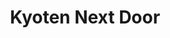 ---
layout: place
title: "Kyoten Next Door"
permalink: /illinois/chicago/kyoten-next-door.html
stateAbbr: IL
stateName: Illinois
cityName: Chicago
place_id: ChIJEds1-4bTD4gRjPBicSC6ugM
photos:
  - name: >-
      places/ChIJEds1-4bTD4gRjPBicSC6ugM/photos/AeeoHcLP1qMawt2ftxkzShBqaOJQK0ZTAZtsAPfJZW3ueyFuy7ug52VWxS6EhfbuLzxMF8s7-lGuf5FzU8Lw0ldVmVX9VaWfi2Ql_FV1b_fO-Y2GMSTlly8XmWvii5c1V2QhIl9P4KTE3ChORjPCRUY6POtWfZILmBac9Q16R4kQg9vrynmo_QF59fjUNhkGpP5bZ9u6iK2YQJYqCANW0fZJRjk0Ih5tNc-xeLb_DGfhgC5S02RgKRFvzzqZ49ZgSZ8OF5T1aOpCxc76nxTo-x2FtVdDrr72zxhGpoJTeN3CYqE3vg
    widthPx: 4032
    heightPx: 3024
    authorAttributions:
      - displayName: Kyoten Next Door
        uri: https://maps.google.com/maps/contrib/110849635159478586721
        photoUri: >-
          https://lh3.googleusercontent.com/a-/ALV-UjWgZ0-aX0_hXsRxAE9yJXnNbK3loU_lEO3GACjKLQTD6vKi5p0=s100-p-k-no-mo
    flagContentUri: >-
      https://www.google.com/local/imagery/report/?cb_client=maps_api_places.places_api&image_key=!1e10!2sAF1QipNnHaHA-6xOaMtFOuHaa-tu3jd-chXcAFUC9OrL&hl=en-US
    googleMapsUri: >-
      https://www.google.com/maps/place//data=!3m4!1e2!3m2!1sAF1QipNnHaHA-6xOaMtFOuHaa-tu3jd-chXcAFUC9OrL!2e10!4m2!3m1!1s0x880fd386fb35db11:0x3baba207162f08c
  - name: >-
      places/ChIJEds1-4bTD4gRjPBicSC6ugM/photos/AeeoHcKj9Ghqa-ZcVY4DGQzSc76bChSuMb_-8KcVZ-czMzUXsVZtHSR9_OywE350zTwDgl-0t1z2Qy37-AwZyTu_VACtcm9TvbcZoV5yXKuZRK980AO3hjpJJjaGtf1fIcelYnohOubW4eSxc6Alc1teUvK1dWFluW2pbJRp7lYdO2sII3B82VZB5NJeJHhuEmj7J9BBGiRuj9HOEAIrtg_kRhLAuKgXgzCn7hjtJNYvNIrEmQNHc6tkn2-tPibgDZwXXefp16aoIDyQlur8WOcgWy80sL20gSU3gkUOEN7ETd57Kw
    widthPx: 1631
    heightPx: 917
    authorAttributions:
      - displayName: Kyoten Next Door
        uri: https://maps.google.com/maps/contrib/110849635159478586721
        photoUri: >-
          https://lh3.googleusercontent.com/a-/ALV-UjWgZ0-aX0_hXsRxAE9yJXnNbK3loU_lEO3GACjKLQTD6vKi5p0=s100-p-k-no-mo
    flagContentUri: >-
      https://www.google.com/local/imagery/report/?cb_client=maps_api_places.places_api&image_key=!1e10!2sAF1QipN1mqUXVpNc9Py2IhB2hEzfxzeBCyttoLcw58ob&hl=en-US
    googleMapsUri: >-
      https://www.google.com/maps/place//data=!3m4!1e2!3m2!1sAF1QipN1mqUXVpNc9Py2IhB2hEzfxzeBCyttoLcw58ob!2e10!4m2!3m1!1s0x880fd386fb35db11:0x3baba207162f08c
  - name: >-
      places/ChIJEds1-4bTD4gRjPBicSC6ugM/photos/AeeoHcI1_mxxhsZtS6hKHXluw6WJtP_dZqQKeL_0puScnU8wxc6EkpLAPMHY-qQpyZRTM53lhZI_QwHJdKSCS7lTIdpT9P0CZRT4I7v2VeCm2NxQecl0J9LIX4n-vNmkfBxl4Sm_NlqTGLjUNEXfztlVuUulyFf7NnZwmCEsiH6yluBhLkcKP01-rJGrYZFtD7UpdUU1FBddYDB5H2HDRr2736g2fa3_To6yWmMq0YBqqPtlqWrI4RUQVSVpHfA62REaeKIqIt7IrHxHta9321Npvm1CZBnySrfGx68EeL4P0WxlEdsSQZ_6o0e3rXUUjMpH86NgeRKeAkQ98CVtbIPi9QIqxrZsI_YtHyydkTPZbZn4wKy-6qX_CiaY0wd42X3rZx-ncIfb5tQ5DQdHuqk7TNvH3dbxmRYWNGVTeOopPhe4SXN4
    widthPx: 4032
    heightPx: 3024
    authorAttributions:
      - displayName: Leon Voskov
        uri: https://maps.google.com/maps/contrib/106918233201501654263
        photoUri: >-
          https://lh3.googleusercontent.com/a-/ALV-UjVYMyD_Ixu-sIet91Pwk16hE0L9A6VUhlvf0W7ob-5mn4zJeSw=s100-p-k-no-mo
    flagContentUri: >-
      https://www.google.com/local/imagery/report/?cb_client=maps_api_places.places_api&image_key=!1e10!2sCIHM0ogKEICAgICzgfztvgE&hl=en-US
    googleMapsUri: >-
      https://www.google.com/maps/place//data=!3m4!1e2!3m2!1sCIHM0ogKEICAgICzgfztvgE!2e10!4m2!3m1!1s0x880fd386fb35db11:0x3baba207162f08c
  - name: >-
      places/ChIJEds1-4bTD4gRjPBicSC6ugM/photos/AeeoHcIp-HGo3TpQsWh8dCd-wHGPMtNZHhUO4QUv-b4ul4MVstWsRtpZHTd15FrM9R-VoHSkQPndrZBS6k8I-Z3I-IfT7ZUNETf0wVLo62WwFeyZpVF5zLhRrAW2q1jItU88PpuasnsM-fHTcu_m4k9YuEzFqWTUQn6ae3NwGbA8a6wBzfMZZ8FYQarFfraP0ym8TaRdrgCaP15DDwN93hrvT4YSLd8yde6Yap4QoqkTMMxT7MiF9gAj1QBDQJ0-hTWk8F1SJJyMXPDKhCEW50UPfX6nxYRVoPZ8RlIYra19bpfpdsEF4-HFYIhbxy_YV9pP2rzxmSbrH1XIE06MHlsXoYpiS88IFDec_PbXiZ1LonCy8oj0wXpsvx6OCvGXFVaGpkOAa3Z9qUNWSur508Onu0y0Oh8X_X7RcjfzgF8jVuQ
    widthPx: 4032
    heightPx: 3024
    authorAttributions:
      - displayName: Hong Phuc Nguyen (Meta7)
        uri: https://maps.google.com/maps/contrib/100811706167528190434
        photoUri: >-
          https://lh3.googleusercontent.com/a-/ALV-UjWGSrqjSHBBE9q0XUSa_rfudjP5vtTQ_kPMnwmDf9PeGjxxZE5o=s100-p-k-no-mo
    flagContentUri: >-
      https://www.google.com/local/imagery/report/?cb_client=maps_api_places.places_api&image_key=!1e10!2sCIHM0ogKEICAgIC1gJKGaA&hl=en-US
    googleMapsUri: >-
      https://www.google.com/maps/place//data=!3m4!1e2!3m2!1sCIHM0ogKEICAgIC1gJKGaA!2e10!4m2!3m1!1s0x880fd386fb35db11:0x3baba207162f08c
  - name: >-
      places/ChIJEds1-4bTD4gRjPBicSC6ugM/photos/AeeoHcL2Pdg-t7qfFTQ2ocnTNP7HVrB_spITK-xR9chLSN7JhIgWPv33gYx5jfIxkbt2sHvOesXMDIIIsoK6pYOkTIw_Ln7JFmT86-cGZ6mUNI8z70nMb6dF8Epfa0eeUOqIQvGeO0jRRYBH0u_i720K8X_cUEJTCVAujx0M_bYhBR6sPYE0b3qilX_fxsYVcm6GgUoVpDuoHs3T_6jlFK82j5GN_w4QhWYxOIqzqVmiNUhWDUqQr_WFx71mLzqkSyztlLa-SdfYiezIDI3JNRIdkGU08QQJeVbqfZYtG-h0pI6NBN1RfaJIYwpIH1MMNfLiiTUnptqYaslpkQDXOwCK5MgtF6Aq2SXGgTUyVfUx_yA54IrGzIFYJXJHfii8vSfWJksuu8jk8dZ3aGFVBhdv1KGXOvsRQ7oMo3AIUPom59epcJCZ
    widthPx: 3072
    heightPx: 4080
    authorAttributions:
      - displayName: Felipe Prada
        uri: https://maps.google.com/maps/contrib/107517371322072612881
        photoUri: >-
          https://lh3.googleusercontent.com/a-/ALV-UjUnWVqjwG9mW2mmLg0ldMuC0m4NJ6sGNaQ_lJxle3zg-CR4p2Y=s100-p-k-no-mo
    flagContentUri: >-
      https://www.google.com/local/imagery/report/?cb_client=maps_api_places.places_api&image_key=!1e10!2sCIHM0ogKEICAgIDPvPfUxgE&hl=en-US
    googleMapsUri: >-
      https://www.google.com/maps/place//data=!3m4!1e2!3m2!1sCIHM0ogKEICAgIDPvPfUxgE!2e10!4m2!3m1!1s0x880fd386fb35db11:0x3baba207162f08c
  - name: >-
      places/ChIJEds1-4bTD4gRjPBicSC6ugM/photos/AeeoHcJAUEq89wBY92_RMED2WTB7kTzV2LZ99iAqXPIsNOKjiUCS58fsgkCwQe7ADaIrDRmLQV0MELwjKgiH2GFQ3xiOg5MESB2ocnYG0nH0RBOoN75dEQpFkuS0GxZFqaYfgNTcvvQ4VtH023LlhotwsoBxy2s5EtG-gxTaFPCjUgzLV99oCN_nYrFIDUqwNWQxmlslIppkgxKRaHmQvBlXprdJqmmF9ylJrzCbUkiUuHpwV5yBRS5wJmXAzhb-h4p2ANUaCPqyukCkBeZUxJ8_vK2z5Rm_XCGiofcbgQFIfbnP_XRNAnBiOOqHYnf3rsuM77hyC-Qj8KVHc3oT_uusY4i_yWfTbZaRb1NdS7rv7NRpGCGA6CPPTdN2pGvrErc4_9xkfsna9egBYkdzCvMnYDLuUwPRF7Xk2fohucXxF95x9n4
    widthPx: 3831
    heightPx: 3831
    authorAttributions:
      - displayName: Pongpat Kitsanayothin
        uri: https://maps.google.com/maps/contrib/108910723851031918279
        photoUri: >-
          https://lh3.googleusercontent.com/a-/ALV-UjWdkTGQp5DDSJjNDgKCTtX1NwkPIRy6ZvFRxG3d_rHKOKVQNVsMlQ=s100-p-k-no-mo
    flagContentUri: >-
      https://www.google.com/local/imagery/report/?cb_client=maps_api_places.places_api&image_key=!1e10!2sCIHM0ogKEICAgID38aHLjAE&hl=en-US
    googleMapsUri: >-
      https://www.google.com/maps/place//data=!3m4!1e2!3m2!1sCIHM0ogKEICAgID38aHLjAE!2e10!4m2!3m1!1s0x880fd386fb35db11:0x3baba207162f08c
  - name: >-
      places/ChIJEds1-4bTD4gRjPBicSC6ugM/photos/AeeoHcKD4ZABPFbhwYB5PL6xWjZpE6QLqXxsvMDfjpGJVAQGq2DFROUfqFq_8JE3orooq5GUb3bZROMrpI9A305jC8ITdIds_5RoVJ7ylDbGGX8Z0teyBum0N77yLGoojHQ_l1O80R7jdENMrdz8z94UyFG34Gj-DudTByjQEn3hHQVzm0sVjltLFPTOcRl-DiuuI3BcD8tkVSAvMTuGSnNE2rSUiXH2wiyVDcEo8_cU938CSYSMTcJr1_o2Uwqq9EOAGE5frpSWWZCbMKT8cBoJO5fmJGUiKcsG0uwb8-THHSvUJF0l8yLqweyBJxl-t0E5ZEkx84DGocFRZcYIV6_OuojYiq6KPBV7jqlrrFDLNXMMSxGo2do0AF0ujtjcF6WNKBmpzdYL_Kd7VOCS6JXx58vHfiej_K1OOZSxb2a-hkw
    widthPx: 3024
    heightPx: 4032
    authorAttributions:
      - displayName: Leon Corbeille
        uri: https://maps.google.com/maps/contrib/116244058329639055232
        photoUri: >-
          https://lh3.googleusercontent.com/a/ACg8ocKtsSLfAUS6dtH3A_JoUF0l4wi6lCDBlcO5YdOBfncMC233ag=s100-p-k-no-mo
    flagContentUri: >-
      https://www.google.com/local/imagery/report/?cb_client=maps_api_places.places_api&image_key=!1e10!2sCIHM0ogKEICAgICHr-azQQ&hl=en-US
    googleMapsUri: >-
      https://www.google.com/maps/place//data=!3m4!1e2!3m2!1sCIHM0ogKEICAgICHr-azQQ!2e10!4m2!3m1!1s0x880fd386fb35db11:0x3baba207162f08c
  - name: >-
      places/ChIJEds1-4bTD4gRjPBicSC6ugM/photos/AeeoHcKO6vT5XkE2kKdGGF4neqAggki_G7eIlkvFhwItvXVVtM1qin3Hftuz1FeRz1Ud3isq_Qn6aXXLiBpGaLCVhiwxEwOdzQWSEquE-sFvEw7EOGvJBwVpVhGrVQNDD7VyhG4TzyG8dDBiAUjzNHJZeb4Nsahm3JzykNMUJYRp9BlZzFavK63cdCEwzfjuxfyT4DxYDHsZLTPLOQntYKoIsVN8vD5Ua-YhSuJ639yicrk6LSuyihJxzfJA44POOD5Mh2UIoi1kWTE9da0aDQPzQWJjEEPY7DYQbvc-znj1C_30-c0ppD4TFvl217SADIQcdo17H2WoS1QAbFiYSVXEQyRGWazzshhbN_NgDWJKhU4oJpBZr_4KxNoNdowrkj9D1czIDjm_SWG197W_Bh2kEzWKfhe5ZXkaHS_FuBcw-5M0uYI
    widthPx: 3072
    heightPx: 4080
    authorAttributions:
      - displayName: Felipe Prada
        uri: https://maps.google.com/maps/contrib/107517371322072612881
        photoUri: >-
          https://lh3.googleusercontent.com/a-/ALV-UjUnWVqjwG9mW2mmLg0ldMuC0m4NJ6sGNaQ_lJxle3zg-CR4p2Y=s100-p-k-no-mo
    flagContentUri: >-
      https://www.google.com/local/imagery/report/?cb_client=maps_api_places.places_api&image_key=!1e10!2sCIHM0ogKEICAgIDPvPfU-gE&hl=en-US
    googleMapsUri: >-
      https://www.google.com/maps/place//data=!3m4!1e2!3m2!1sCIHM0ogKEICAgIDPvPfU-gE!2e10!4m2!3m1!1s0x880fd386fb35db11:0x3baba207162f08c
  - name: >-
      places/ChIJEds1-4bTD4gRjPBicSC6ugM/photos/AeeoHcJN1Dww9d43swz1hH_SAZSt4F38lrzfrFhG5GTLy2WZMXZojXh8WtRhHpv-vhJ0kijMV7BUMCINM0lMMlv9-KNk5-rNZd7OK4EnOBEVN6YZyYzIcgCPMMnYuL3AhDIsBxM6xS41iruNM4RGRwfbkRJf6wVdHnaQuotZGngA204wqSR92X_xyui-ywFBkBgz05sMhpJUSo8z8EVjWzBMr8K6pI_X7UPOCzIvtARCExt3Mzf76FPqfruvEqTPAYtPEQGvwIH1oRzldSIuebSpmrzCXSoT5BWLztkVQN26WyStu9i4K6S8PtWacYgNv0wmgKf9GIMk5M46WYWtTwflnaPZHDENnE_K3lwgPkvxuPZ_AYsfSbx4Ng7XY5_TMtPwq6wLwAOy_vH0z5Vf-eaQ90LsLE37svHaS08KD0LnNLAHQlc
    widthPx: 3600
    heightPx: 4800
    authorAttributions:
      - displayName: Iza Noor
        uri: https://maps.google.com/maps/contrib/114190199608771385506
        photoUri: >-
          https://lh3.googleusercontent.com/a/ACg8ocIQnvfk8wqktaQvvzBff0sRUSIqWTS6wN6bzzA4YYzWmpMWaw=s100-p-k-no-mo
    flagContentUri: >-
      https://www.google.com/local/imagery/report/?cb_client=maps_api_places.places_api&image_key=!1e10!2sCIHM0ogKEICAgICDjcr09AE&hl=en-US
    googleMapsUri: >-
      https://www.google.com/maps/place//data=!3m4!1e2!3m2!1sCIHM0ogKEICAgICDjcr09AE!2e10!4m2!3m1!1s0x880fd386fb35db11:0x3baba207162f08c
  - name: >-
      places/ChIJEds1-4bTD4gRjPBicSC6ugM/photos/AeeoHcKM-_TThUoItlyCtYg3YDaHwjszkRLkPUiEsP0_gIv0sgv_iJiqPjcO9LTA9IBHCdgPv0PySuSWnr_3YazWay9FdERDHZ2oIEvqiZ8DJvLzYw1y6HuZM8z-VUK4Y3NFjoRdWyVk74rT5zDgO8H7wHYQ3t81SD6n0MLJKX8YmeBeV_EhJng47xEIoBkwOxwmfg2I3icDLpB1mBMjDdDUl6aNo98yw24JcKvMj01RmHWvX6YgcUW7oPdE3f9TVWu0d_C-Z7DyTgR7wpojM3KXbZs_NRRoYhZ0iPWc4NEB6eTjHy11pSYXFqCgb9jmoD-PmwVat8rb-fBELCWjUFiOt_gFUlyoRMk44DnetGAsUiFer2rTAZyqRElwBjdGtY2H0O8-Y8AHTNH7PbLYQt7aWLXOshI5G4zT4obcXXixbIbWYA
    widthPx: 2700
    heightPx: 4800
    authorAttributions:
      - displayName: Laura Chou
        uri: https://maps.google.com/maps/contrib/105650857233102761477
        photoUri: >-
          https://lh3.googleusercontent.com/a-/ALV-UjUKyTGqeUbne9IQ-1F3kbuNKBiKLJmABuLNjO8d3JwWDKvTugyx=s100-p-k-no-mo
    flagContentUri: >-
      https://www.google.com/local/imagery/report/?cb_client=maps_api_places.places_api&image_key=!1e10!2sCIHM0ogKEICAgIDXi8PcIA&hl=en-US
    googleMapsUri: >-
      https://www.google.com/maps/place//data=!3m4!1e2!3m2!1sCIHM0ogKEICAgIDXi8PcIA!2e10!4m2!3m1!1s0x880fd386fb35db11:0x3baba207162f08c
address: 2513 W Armitage Ave, Chicago, IL 60647, USA
street: 2513 W Armitage Ave
city: Chicago
state: IL
zip: '60647'
country: USA
neighborhood: Logan Square
latitude: '41.917450'
longitude: '-87.690334'
accessibility_options:
  wheelchairAccessibleEntrance: true
  wheelchairAccessibleRestroom: true
  wheelchairAccessibleSeating: true
business_status: OPERATIONAL
name: Kyoten Next Door
google_maps_links:
  directionsUri: >-
    https://www.google.com/maps/dir//''/data=!4m7!4m6!1m1!4e2!1m2!1m1!1s0x880fd386fb35db11:0x3baba207162f08c!3e0
  placeUri: https://maps.google.com/?cid=268731776285995148
  writeAReviewUri: >-
    https://www.google.com/maps/place//data=!4m3!3m2!1s0x880fd386fb35db11:0x3baba207162f08c!12e1
  reviewsUri: >-
    https://www.google.com/maps/place//data=!4m4!3m3!1s0x880fd386fb35db11:0x3baba207162f08c!9m1!1b1
  photosUri: >-
    https://www.google.com/maps/place//data=!4m3!3m2!1s0x880fd386fb35db11:0x3baba207162f08c!10e5
primary_type: Sushi Restaurant
opening_hours:
  regular: null
  current: null
secondary_opening_hours:
  regular:
    weekdayDescriptions: null
    type: null
  current:
    weekdayDescriptions: null
    type: null
phone: null
price_level: null
price_range: $100 &ndash; & up
rating: '5.0'
rating_count: 63
website: http://kyotenchicago.com/
description: null
reviews:
  - name: >-
      places/ChIJEds1-4bTD4gRjPBicSC6ugM/reviews/ChdDSUhNMG9nS0VJQ0FnSURYaThPY193RRAB
    relativePublishTimeDescription: 5 months ago
    rating: 5
    text:
      text: >-
        My first omakase ever did not disappoint, in fact it set the bar so
        incredibly high I fear if I try a different place it could never measure
        up. Our chef gave a background to each bite and even the sushi rice was
        incredible. The drink list was concise and reasonably priced. The vibe
        was upscale but comfortable for a not so upscale person (me). They even
        had Japanese toilets which if you’ve been in Japan ~~for 5 days 8 years
        ago~~ like me you’d really appreciate!
      languageCode: en
    originalText:
      text: >-
        My first omakase ever did not disappoint, in fact it set the bar so
        incredibly high I fear if I try a different place it could never measure
        up. Our chef gave a background to each bite and even the sushi rice was
        incredible. The drink list was concise and reasonably priced. The vibe
        was upscale but comfortable for a not so upscale person (me). They even
        had Japanese toilets which if you’ve been in Japan ~~for 5 days 8 years
        ago~~ like me you’d really appreciate!
      languageCode: en
    authorAttribution:
      displayName: Laura Chou
      uri: https://www.google.com/maps/contrib/105650857233102761477/reviews
      photoUri: >-
        https://lh3.googleusercontent.com/a-/ALV-UjUKyTGqeUbne9IQ-1F3kbuNKBiKLJmABuLNjO8d3JwWDKvTugyx=s128-c0x00000000-cc-rp-mo-ba3
    publishTime: '2024-10-31T03:19:45.069971Z'
    flagContentUri: >-
      https://www.google.com/local/review/rap/report?postId=ChdDSUhNMG9nS0VJQ0FnSURYaThPY193RRAB&d=17924085&t=1
    googleMapsUri: >-
      https://www.google.com/maps/reviews/data=!4m6!14m5!1m4!2m3!1sChdDSUhNMG9nS0VJQ0FnSURYaThPY193RRAB!2m1!1s0x880fd386fb35db11:0x3baba207162f08c
  - name: >-
      places/ChIJEds1-4bTD4gRjPBicSC6ugM/reviews/ChZDSUhNMG9nS0VJQ0FnSUMzX2J5SE9REAE
    relativePublishTimeDescription: 5 months ago
    rating: 5
    text:
      text: >-
        We had the most incredible experience at Kyōten! My husband surprised me
        for my birthday and it was one of the best nights we’ve had together.
        From the service, to the atmosphere, to the food- it was nothing short
        of amazing. Our chef made the experience personal as well, telling us a
        lot of history and facts behind each piece of the fish and where it was
        from. I can’t wait to go back!
      languageCode: en
    originalText:
      text: >-
        We had the most incredible experience at Kyōten! My husband surprised me
        for my birthday and it was one of the best nights we’ve had together.
        From the service, to the atmosphere, to the food- it was nothing short
        of amazing. Our chef made the experience personal as well, telling us a
        lot of history and facts behind each piece of the fish and where it was
        from. I can’t wait to go back!
      languageCode: en
    authorAttribution:
      displayName: Kayla Fuka
      uri: https://www.google.com/maps/contrib/105292011596909422538/reviews
      photoUri: >-
        https://lh3.googleusercontent.com/a-/ALV-UjWQIre4TddqFLPcxFojZCQjZ8vJSi5vlNmKrQVDZRdIwW3vDgoW=s128-c0x00000000-cc-rp-mo-ba3
    publishTime: '2024-11-08T12:40:22.035010Z'
    flagContentUri: >-
      https://www.google.com/local/review/rap/report?postId=ChZDSUhNMG9nS0VJQ0FnSUMzX2J5SE9REAE&d=17924085&t=1
    googleMapsUri: >-
      https://www.google.com/maps/reviews/data=!4m6!14m5!1m4!2m3!1sChZDSUhNMG9nS0VJQ0FnSUMzX2J5SE9REAE!2m1!1s0x880fd386fb35db11:0x3baba207162f08c
  - name: >-
      places/ChIJEds1-4bTD4gRjPBicSC6ugM/reviews/ChZDSUhNMG9nS0VJQ0FnSUN6Z2Z6dFhnEAE
    relativePublishTimeDescription: 10 months ago
    rating: 5
    text:
      text: >-
        We really loved our experience here and had some of the best cuts of
        fish we’ve ever had. They can adjust the rice and wasabi levels per your
        liking and really focus on the flavors of each individual piece. This
        was one of our first omakase experiences and we were pretty impressed.
        While nearly everything was wonderful, 2 of the 16 courses fell short
        for us. If you’re not a fan of Uni, I would strongly recommend skipping
        it. While we finished our serving, it’s not a taste I ever want to
        experience again and my only focus was trying to get the terrible taste
        out of my mouth to move on the more delicious fish. The final dish which
        was a corn and maple style custard really didn’t end the dinner on a
        high note. Service was wonderful and overall a very enjoyable experience
        that is great for special occasions!
      languageCode: en
    originalText:
      text: >-
        We really loved our experience here and had some of the best cuts of
        fish we’ve ever had. They can adjust the rice and wasabi levels per your
        liking and really focus on the flavors of each individual piece. This
        was one of our first omakase experiences and we were pretty impressed.
        While nearly everything was wonderful, 2 of the 16 courses fell short
        for us. If you’re not a fan of Uni, I would strongly recommend skipping
        it. While we finished our serving, it’s not a taste I ever want to
        experience again and my only focus was trying to get the terrible taste
        out of my mouth to move on the more delicious fish. The final dish which
        was a corn and maple style custard really didn’t end the dinner on a
        high note. Service was wonderful and overall a very enjoyable experience
        that is great for special occasions!
      languageCode: en
    authorAttribution:
      displayName: Leon Voskov
      uri: https://www.google.com/maps/contrib/106918233201501654263/reviews
      photoUri: >-
        https://lh3.googleusercontent.com/a-/ALV-UjVYMyD_Ixu-sIet91Pwk16hE0L9A6VUhlvf0W7ob-5mn4zJeSw=s128-c0x00000000-cc-rp-mo-ba6
    publishTime: '2024-06-02T13:28:47.512443Z'
    flagContentUri: >-
      https://www.google.com/local/review/rap/report?postId=ChZDSUhNMG9nS0VJQ0FnSUN6Z2Z6dFhnEAE&d=17924085&t=1
    googleMapsUri: >-
      https://www.google.com/maps/reviews/data=!4m6!14m5!1m4!2m3!1sChZDSUhNMG9nS0VJQ0FnSUN6Z2Z6dFhnEAE!2m1!1s0x880fd386fb35db11:0x3baba207162f08c
  - name: >-
      places/ChIJEds1-4bTD4gRjPBicSC6ugM/reviews/ChdDSUhNMG9nS0VJQ0FnSUQzOGFITDFBRRAB
    relativePublishTimeDescription: 4 months ago
    rating: 5
    text:
      text: >-
        I was close to giving up on omakase in Chicago, but this place changed
        my mind. Easily the best sushi in town. The hotate and gindara are
        absolutely incredible. I’ll definitely be back.
      languageCode: en
    originalText:
      text: >-
        I was close to giving up on omakase in Chicago, but this place changed
        my mind. Easily the best sushi in town. The hotate and gindara are
        absolutely incredible. I’ll definitely be back.
      languageCode: en
    authorAttribution:
      displayName: Pongpat Kitsanayothin
      uri: https://www.google.com/maps/contrib/108910723851031918279/reviews
      photoUri: >-
        https://lh3.googleusercontent.com/a-/ALV-UjWdkTGQp5DDSJjNDgKCTtX1NwkPIRy6ZvFRxG3d_rHKOKVQNVsMlQ=s128-c0x00000000-cc-rp-mo
    publishTime: '2024-11-16T04:30:25.960891Z'
    flagContentUri: >-
      https://www.google.com/local/review/rap/report?postId=ChdDSUhNMG9nS0VJQ0FnSUQzOGFITDFBRRAB&d=17924085&t=1
    googleMapsUri: >-
      https://www.google.com/maps/reviews/data=!4m6!14m5!1m4!2m3!1sChdDSUhNMG9nS0VJQ0FnSUQzOGFITDFBRRAB!2m1!1s0x880fd386fb35db11:0x3baba207162f08c
  - name: >-
      places/ChIJEds1-4bTD4gRjPBicSC6ugM/reviews/ChZDSUhNMG9nS0VJQ0FnSUNIci1hemZnEAE
    relativePublishTimeDescription: 7 months ago
    rating: 5
    text:
      text: >-
        Went here for a date night and it was excellent. The quality and
        quantity of food was appropriate for the price point and the food was
        excellent. Another highlight was the sake. They had a great selection
        that paired with the food and the server was very knowledgeable and
        helpful. Overall if you want a laid back omakase with quality food, go
        here
      languageCode: en
    originalText:
      text: >-
        Went here for a date night and it was excellent. The quality and
        quantity of food was appropriate for the price point and the food was
        excellent. Another highlight was the sake. They had a great selection
        that paired with the food and the server was very knowledgeable and
        helpful. Overall if you want a laid back omakase with quality food, go
        here
      languageCode: en
    authorAttribution:
      displayName: Leon Corbeille
      uri: https://www.google.com/maps/contrib/116244058329639055232/reviews
      photoUri: >-
        https://lh3.googleusercontent.com/a/ACg8ocKtsSLfAUS6dtH3A_JoUF0l4wi6lCDBlcO5YdOBfncMC233ag=s128-c0x00000000-cc-rp-mo-ba3
    publishTime: '2024-09-10T11:07:22.389569Z'
    flagContentUri: >-
      https://www.google.com/local/review/rap/report?postId=ChZDSUhNMG9nS0VJQ0FnSUNIci1hemZnEAE&d=17924085&t=1
    googleMapsUri: >-
      https://www.google.com/maps/reviews/data=!4m6!14m5!1m4!2m3!1sChZDSUhNMG9nS0VJQ0FnSUNIci1hemZnEAE!2m1!1s0x880fd386fb35db11:0x3baba207162f08c
parking_options: null
payment_options:
  acceptsCreditCards: true
  acceptsDebitCards: true
  acceptsCashOnly: false
allow_dogs: null
curbside_pickup: false
delivery: false
dine_in: true
good_for_children: false
good_for_groups: null
good_for_sports: false
live_music: false
menu_for_children: false
outdoor_seating: false
reservable: true
restroom: true
serves_beer: null
serves_breakfast: null
serves_brunch: null
serves_cocktails: null
serves_coffee: false
serves_dinner: true
serves_dessert: true
serves_lunch: null
serves_vegetarian_food: null
serves_wine: true
takeout: false

---